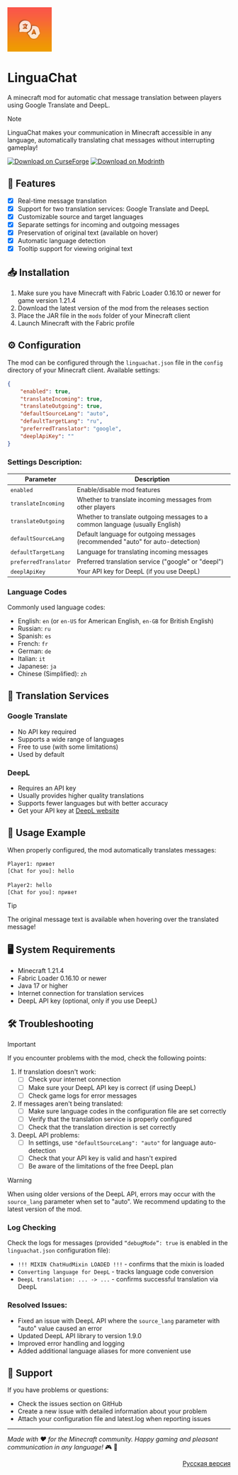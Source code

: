 <img alt="Icon" width=100 src="https://raw.githubusercontent.com/Lintech-1/LinguaChat/refs/heads/main/src/main/resources/assets/linguachat/linguachat.png">

# LinguaChat

A minecraft mod for automatic chat message translation between players using Google Translate and DeepL.

> [!NOTE]
> LinguaChat makes your communication in Minecraft accessible in any language, automatically translating chat messages without interrupting gameplay!

[![Download on CurseForge](https://img.shields.io/curseforge/dt/1215804?label=Download%20on%20CurseForge&logo=curseforge)](https://www.curseforge.com/minecraft/mc-mods/linguachat)
[![Download on Modrinth](https://img.shields.io/modrinth/dt/linguachat?label=Download%20on%20Modrinth&logo=modrinth&logoColor=%2300AF5C)](https://modrinth.com/mod/linguachat)

## 🌟 Features

- [x] Real-time message translation
- [x] Support for two translation services: Google Translate and DeepL
- [x] Customizable source and target languages
- [x] Separate settings for incoming and outgoing messages
- [x] Preservation of original text (available on hover)
- [x] Automatic language detection
- [x] Tooltip support for viewing original text

## 📥 Installation

1. Make sure you have Minecraft with Fabric Loader 0.16.10 or newer for game version 1.21.4
2. Download the latest version of the mod from the releases section
3. Place the JAR file in the `mods` folder of your Minecraft client
4. Launch Minecraft with the Fabric profile

## ⚙️ Configuration

The mod can be configured through the `linguachat.json` file in the `config` directory of your Minecraft client. Available settings:

```json
{
    "enabled": true,
    "translateIncoming": true,
    "translateOutgoing": true,
    "defaultSourceLang": "auto",
    "defaultTargetLang": "ru",
    "preferredTranslator": "google",
    "deeplApiKey": ""
}
```

### Settings Description:

| Parameter | Description |
| --- | --- |
| `enabled` | Enable/disable mod features |
| `translateIncoming` | Whether to translate incoming messages from other players |
| `translateOutgoing` | Whether to translate outgoing messages to a common language (usually English) |
| `defaultSourceLang` | Default language for outgoing messages (recommended "auto" for auto-detection) |
| `defaultTargetLang` | Language for translating incoming messages |
| `preferredTranslator` | Preferred translation service ("google" or "deepl") |
| `deeplApiKey` | Your API key for DeepL (if you use DeepL) |

### Language Codes

Commonly used language codes:
- English: `en` (or `en-US` for American English, `en-GB` for British English)
- Russian: `ru`
- Spanish: `es`
- French: `fr`
- German: `de`
- Italian: `it`
- Japanese: `ja`
- Chinese (Simplified): `zh`

## 🔄 Translation Services

### Google Translate
- No API key required
- Supports a wide range of languages
- Free to use (with some limitations)
- Used by default

### DeepL
- Requires an API key
- Usually provides higher quality translations
- Supports fewer languages but with better accuracy
- Get your API key at [DeepL website](https://www.deepl.com/pro-api)

## 📝 Usage Example

When properly configured, the mod automatically translates messages:

```
Player1: привет
[Chat for you]: hello

Player2: hello
[Chat for you]: привет
```

> [!TIP]
> The original message text is available when hovering over the translated message!

## 🖥️ System Requirements

- Minecraft 1.21.4
- Fabric Loader 0.16.10 or newer
- Java 17 or higher
- Internet connection for translation services
- DeepL API key (optional, only if you use DeepL)

## 🛠️ Troubleshooting

> [!IMPORTANT]
> If you encounter problems with the mod, check the following points:

1. If translation doesn't work:
   - [ ] Check your internet connection
   - [ ] Make sure your DeepL API key is correct (if using DeepL)
   - [ ] Check game logs for error messages

2. If messages aren't being translated:
   - [ ] Make sure language codes in the configuration file are set correctly
   - [ ] Verify that the translation service is properly configured
   - [ ] Check that the translation direction is set correctly

3. DeepL API problems:
   - [ ] In settings, use `"defaultSourceLang": "auto"` for language auto-detection
   - [ ] Check that your API key is valid and hasn't expired
   - [ ] Be aware of the limitations of the free DeepL plan

> [!WARNING]
> When using older versions of the DeepL API, errors may occur with the `source_lang` parameter when set to "auto". We recommend updating to the latest version of the mod.

### Log Checking

Check the logs for messages (provided `“debugMode”: true` is enabled in the `linguachat.json` configuration file):
- `!!! MIXIN ChatHudMixin LOADED !!!` - confirms that the mixin is loaded
- `Converting language for DeepL` - tracks language code conversion
- `DeepL translation: ... -> ...` - confirms successful translation via DeepL

### Resolved Issues:

- Fixed an issue with DeepL API where the `source_lang` parameter with "auto" value caused an error
- Updated DeepL API library to version 1.9.0
- Improved error handling and logging
- Added additional language aliases for more convenient use

## 📢 Support

If you have problems or questions:
- Check the issues section on GitHub
- Create a new issue with detailed information about your problem
- Attach your configuration file and latest.log when reporting issues

---

*Made with ❤️ for the Minecraft community. Happy gaming and pleasant communication in any language!* :video_game: :speech_balloon:

<div align="right">
<a href="README-RU.md">Русская версия</a>
</div> 
